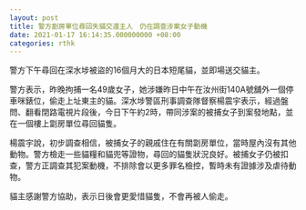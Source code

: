 ```yaml
---
layout: post
title: 警方劏房單位尋回失貓交還主人　仍在調查涉案女子動機
date: 2021-01-17 16:14:35.000000000 +08:00
categories: rthk
---
```


警方下午尋回在深水埗被盜的16個月大的日本短尾貓，並即場送交貓主。

警方表示，昨晚拘捕一名49歲女子，她涉嫌昨日中午在汝州街140A號舖外一個停車咪錶位，偷走上址東主的貓。深水埗警區刑事調查隊督察楊震宇表示，經過盤問、翻看閉路電視片段後，今日下午約2時，帶同涉案的被捕女子到案發地點，並在一個樓上劏房單位尋回貓隻。

楊震宇說，初步調查相信，被捕女子的親戚住在有關劏房單位，當時屋內沒有其他動物。警方檢走一些貓糧和貓兜等證物，尋回的貓隻狀況良好。被捕女子仍被扣查，警方正調查其犯案動機，不排除會以更多罪名檢控，暫時未有證據涉及虐待動物。

貓主感謝警方協助，表示日後會更愛惜貓隻，不會再被人偷走。

